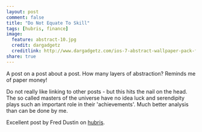 ```yaml
---
layout: post
comment: false
title: "Do Not Equate To Skill"
tags: [hubris, finance]
image:
  feature: abstract-10.jpg
  credit: dargadgetz
  creditlink: http://www.dargadgetz.com/ios-7-abstract-wallpaper-pack-for-iphone-5-and-ipod-touch-retina/
share: true
---
```


A post on a post about a post. How many layers of abstraction? Reminds me of paper money!

Do not really like linking to other posts - but this hits the nail on the head. The so called masters of the universe have no idea luck and serendipity plays such an important role in their 'achievements'. Much better analysis than can be done by me.

Excellent post by Fred Dustin on [hubris](http://freddestin.com/2011/11/ows-2-hubris-in-the-face-of-risk-and-a-culture-of-entitlement.html).
